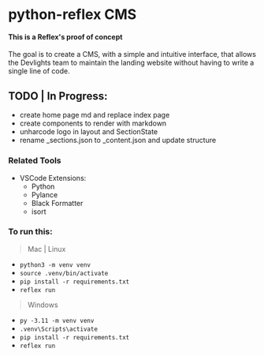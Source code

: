 # python-reflex CMS

#### This is a Reflex's proof of concept

The goal is to create a CMS, with a simple and intuitive interface, that allows the Devlights team to maintain the landing website without having to write a single line of code.

## TODO | In Progress:

- create home page md and replace index page
- create components to render with markdown
- unharcode logo in layout and SectionState
- rename \_sections.json to \_content.json and update structure

### Related Tools

- VSCode Extensions:
  - Python
  - Pylance
  - Black Formatter
  - isort

### To run this:

> Mac | Linux

- `python3 -m venv venv`
- `source .venv/bin/activate`
- `pip install -r requirements.txt`
- `reflex run`

> Windows

- `py -3.11 -m venv venv`
- `.venv\Scripts\activate`
- `pip install -r requirements.txt`
- `reflex run`
